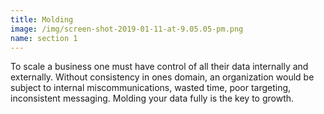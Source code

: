 ```yaml
---
title: Molding
image: /img/screen-shot-2019-01-11-at-9.05.05-pm.png
name: section 1
---
```

To scale a business one must have control of all their data internally and externally.  Without consistency in ones domain, an organization would be subject to internal miscommunications, wasted time, poor targeting, inconsistent messaging.  Molding your data fully is the key to growth.
